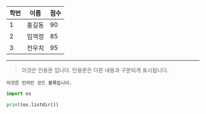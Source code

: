 | 학번 | 이름 | 점수 |
| ------ | ------ | ------ |
| 1      | 홍길동  | 90     |
| 2      | 임꺽정  | 85     |
| 3      | 전우치  | 95     |

---

> 이것은 인용문 입니다. 인용문은 다른 내용과 구분되게 표시됩니다.

`이것은 인라인 코드 블록입니다.`

```python
import os

print(os.listdir())
```
